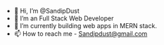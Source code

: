 - 👋 Hi, I’m @SandipDust
- 👀 I’m an Full Stack Web Developer
- 🌱 I’m currently building web apps in MERN stack.
- 📫 How to reach me - Sandipdust@gmail.com



